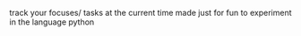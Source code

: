 track your focuses/ tasks at the current time 
made just for fun to experiment in the language python

